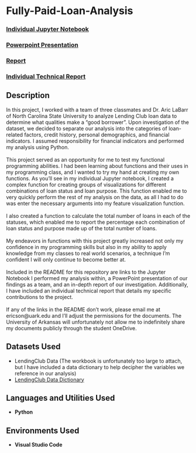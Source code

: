 # Fully-Paid-Loan-Analysis

 ### [Individual Jupyter Notebook](https://github.com/eericson2005/Fully-Paid-Loan-Analysis/blob/a753b0627baaad10a923ba80dbd7d109910560dc/Ethan's%20Code.ipynb)
 ### [Powerpoint Presentation](https://uark-my.sharepoint.com/:p:/g/personal/ericson_uark_edu/EXfXwTvR00ROkKV_5TE7I8IBeuB5zFNItXYDdvuJDNVQxA?e=Z72QKh)
 ### [Report](https://uark-my.sharepoint.com/:w:/g/personal/ericson_uark_edu/EXl_aybQf6FPj10BxKfE2QABoOLzeKevnSLMITPdmoO6Ng?e=bxebhY)
 ### [Individual Technical Report](https://github.com/eericson2005/Fully-Paid-Loan-Analysis/blob/a51041f5fc3d0dbe81c16490ef0248099d51583b/DASC_1223H_FTP_Technical_Report_EthanEricson.pdf)
 
<h2>Description</h2>
In this project, I worked with a team of three classmates and Dr. Aric LaBarr of North Carolina State University to analyze Lending Club loan data to determine what qualities make a “good borrower”. Upon investigation of the dataset, we decided to separate our analysis into the categories of loan-related factors, credit history, personal demographics, and financial indicators. I assumed responsibility for financial indicators and performed my analysis using Python. <br/>
<br/>
This project served as an opportunity for me to test my functional programming abilities. I had been learning about functions and their uses in my programming class, and I wanted to try my hand at creating my own functions. As you’ll see in my individual Jupyter notebook, I created a complex function for creating groups of visualizations for different combinations of loan status and loan purpose. This function enabled me to very quickly perform the rest of my analysis on the data, as all I had to do was enter the necessary arguments into my feature visualization function. <br/>
<br/>
I also created a function to calculate the total number of loans in each of the statuses, which enabled me to report the percentage each combination of loan status and purpose made up of the total number of loans. <br/>
<br/>
My endeavors in functions with this project greatly increased not only my confidence in my programming skills but also in my ability to apply knowledge from my classes to real world scenarios, a technique I’m confident I will only continue to become better at. <br/>
<br/>
Included in the README for this repository are links to the Jupyter Notebook I performed my analysis within, a PowerPoint presentation of our findings as a team, and an in-depth report of our investigation. Additionally, I have included an individual technical report that details my specific contributions to the project.<br/>
<br/>
If any of the links in the README don’t work, please email me at ericson@uark.edu and I’ll adjust the permissions for the documents. The University of Arkansas will unfortunately not allow me to indefinitely share my documents publicly through the student OneDrive.

<h2>Datasets Used</h2>

- LendingClub Data (The workbook is unfortunately too large to attach, but I have included a data dictionary to help decipher the variables we reference in our analysis)
- [LendingClub Data Dictionary](https://uark-my.sharepoint.com/:x:/g/personal/ericson_uark_edu/Ech3E-auMTZPrQLJUEP8AdkB1NM8DTfv1kyu04g5-avxSA?e=RlCmLF)

<h2>Languages and Utilities Used</h2>

- <b>Python</b> 

<h2>Environments Used </h2>

- <b>Visual Studio Code</b>
